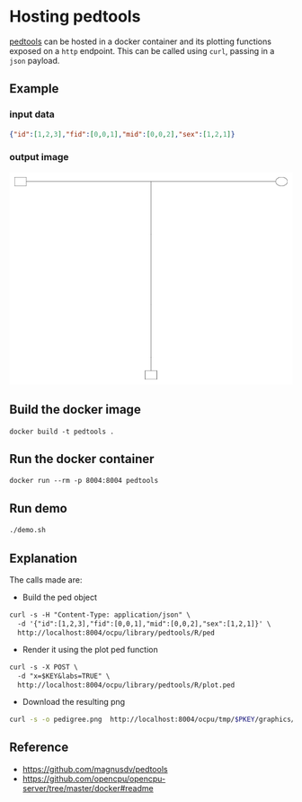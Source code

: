 # Hosting pedtools

[pedtools](https://github.com/magnusdv/pedtools) can be hosted in a docker container and its plotting functions exposed on a `http` endpoint. 
This can be called using `curl`, passing in a `json` payload.

## Example 

### input data
```json
{"id":[1,2,3],"fid":[0,0,1],"mid":[0,0,2],"sex":[1,2,1]}
```
### output image
![Pedigree Example](./pedigree.png)

## Build the docker image
```shell
docker build -t pedtools .
```

## Run the docker container
```shell
docker run --rm -p 8004:8004 pedtools
```


## Run demo
```sh
./demo.sh
```

## Explanation 
The calls made are:

- Build the ped object
```
curl -s -H "Content-Type: application/json" \
  -d '{"id":[1,2,3],"fid":[0,0,1],"mid":[0,0,2],"sex":[1,2,1]}' \
  http://localhost:8004/ocpu/library/pedtools/R/ped
```

- Render it using the plot ped function
```
curl -s -X POST \
  -d "x=$KEY&labs=TRUE" \
  http://localhost:8004/ocpu/library/pedtools/R/plot.ped
```

- Download the resulting png
```sh
curl -s -o pedigree.png  http://localhost:8004/ocpu/tmp/$PKEY/graphics/1/png
```




## Reference
- https://github.com/magnusdv/pedtools
- https://github.com/opencpu/opencpu-server/tree/master/docker#readme

